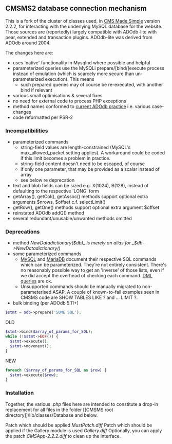 ## CMSMS2 database connection mechanism
This is a fork of the cluster of classes used, in [CMS Made Simple](http://cmsmadesimple.org) version 2.2.2, for interacting with the underlying MySQL database for the website.
Those sources are (reportedly) largely compatible with ADOdb-lite with pear, extended and transaction plugins. ADOdb-lite was derived from ADOdb around 2004.

The changes here are:
* uses 'native' functionality in Mysqlnd where possible and helpful
* parameterized queries use the MySQLi prepare/[bind/]execute process instead of emulation (which is scarcely more secure than un-parameterized execution). This means
    * such prepared queries may of course be re-executed, with another bind if relevant
* various small optimisations & several fixes
* no need for external code to process PHP exceptions
* method names conformed to [current ADOdb practice](http://adodb.org/dokuwiki/doku.php?id=v5:reference:reference_index) i.e. various case-changes 
* code reformatted per PSR-2
### Incompatibilities
* parameterized commands
    * string-field values are length-constrained (MySQL's max_allowed_packet setting applies). A workaround could be coded if this limit becomes a problem in practice.
    * string-field content doesn't need to be escaped, of course
    * if only one parameter, that may be provided as a scalar instead of array
    * see below re deprecation
* text and blob fields can be sized e.g. X(1024), B(128), instead of defaulting to the respective 'LONG' form
* getArray(), getCol(), getAssoc() methods support optional extra arguments $nrows, $offset c.f. selectLimit()
* getRow(), getOne() methods support optional extra argument $offset
* reinstated ADOdb addQ() method
* several redundant/unusable/unwanted methods omitted
### Deprecations
* method _NewDatadictionary($db)_ is merely an alias for _$db->NewDatadictionary()_
* some parameterized commands
    * [MySQL](https://dev.mysql.com/doc/refman/5.7/en/sql-syntax-prepared-statements.html#idm139681852857552) and [MariaDB](https://mariadb.com/kb/en/library/prepare-statement) document their respective SQL commands which can be parameterized. They're not entirely consistent. There's no reasonably possible way to get an 'inverse' of those lists, even if we did accept the overhead of checking each command.  [DML queries](https://dev.mysql.com/doc/refman/5.7/en/sql-syntax-data-manipulation.html) are ok.
    * Unsupported commands should be manually migrated to non-parameterised ASAP. A couple of known-to-fail examples seen in CMSMS code are SHOW TABLES LIKE ? and ... LIMIT ?.
* bulk binding (per ADOdb 5.11+)
```php
$stmt = $db->prepare('SOME SQL');
```
 OLD
```php 
$stmt->bind($array_of_params_for_SQL);
while (!$stmt->EOF()) {
  $stmt->execute();
  $stmt->movenext();
}
```
  NEW
```php
foreach ($array_of_params_for_SQL as $row) {
  $stmt->execute($row);
}
```
### Installation
Together, the various _.php_ files here are intended to constitute a drop-in replacement for all files in the folder [[CMSMS root directory]]/lib/classes/Database and below.

Patch which should be applied _MustPatch.diff_
Patch which should be applied if the Gallery module is used _Gallery.diff_
Optionally, you can apply the patch _CMSApp-2.2.2.diff_ to clean up the interface.
